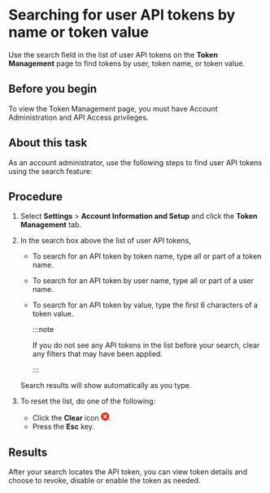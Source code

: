 # Searching for user API tokens by name or token value 

<head>
  <meta name="guidename" content="Platform"/>
  <meta name="context" content="GUID-000de74b-3fdc-460c-a7b5-b6bcf4e6f99d"/>
</head>


Use the search field in the list of user API tokens on the **Token Management** page to find tokens by user, token name, or token value.

## Before you begin

To view the Token Management page, you must have Account Administration and API Access privileges.

## About this task

As an account administrator, use the following steps to find user API tokens using the search feature:

## Procedure

1.  Select **Settings** \> **Account Information and Setup** and click the **Token Management** tab.

2.  In the search box above the list of user API tokens,

    -   To search for an API token by token name, type all or part of a token name.
    -   To search for an API token by user name, type all or part of a user name.
    -   To search for an API token by value, type the first 6 characters of a token value.

        :::note 
        
        If you do not see any API tokens in the list before your search, clear any filters that may have been applied.

        :::

    Search results will show automatically as you type.

3.  To reset the list, do one of the following:

    -   Click the **Clear** icon ![img-int-red_circle_white_x](Images/main-ic-x-white-in-red-circle-16_0d0c5dc5-1c5e-4117-8a58-92c5e050ec5b.jpg).
    -   Press the **Esc** key.

## Results

After your search locates the API token, you can view token details and choose to revoke, disable or enable the token as needed.